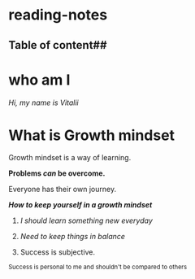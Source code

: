 # reading-notes

## Table of content##

# who am I

 *Hi, my name is Vitalii*

# **What is Growth mindset**

Growth mindset is a way of learning. 

**Problems _can_ be overcome.**

Everyone has their own journey. 

***How to keep yourself in a growth mindset***

1) _I should learn something new everyday_

2) _Need to keep things in balance_

3) Success is subjective. 

<sub>Success is personal to me and shouldn't be compared to others</sub>

